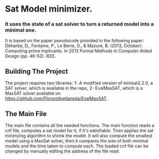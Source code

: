 # Sat Model minimizer. 
### It uses the state of a sat solver to turn a returned model into a minimal one.

It is based on the paper pseudocode provided in the following paper: Déharbe, D., Fontaine, P., Le Berre, D., & Mazure, B. (2013, October). Computing prime implicants. In 2013 Formal Methods in Computer-Aided Design (pp. 46-52). IEEE.

## Building The Project
The project requires two libraries:
1- A modified version of minisat2.2.0, a SAT solver, which is available in the repo,
2- EvalMaxSAT, which is a MaxSAT solver available on https://github.com/FlorentAvellaneda/EvalMaxSAT.

## The Main File
The main file contains all the needed functions. The main function reads a cnf file, computes a sat model for it, if it's satisfiable. Then applies the sat minimzing algorithm to shrink the model. It will also compute the smallest model using a MaxSat solver, then it compares the size of both minimal models and the time taken to compute each. The loaded cnf file can be changed by manually editing the address of the file read.
